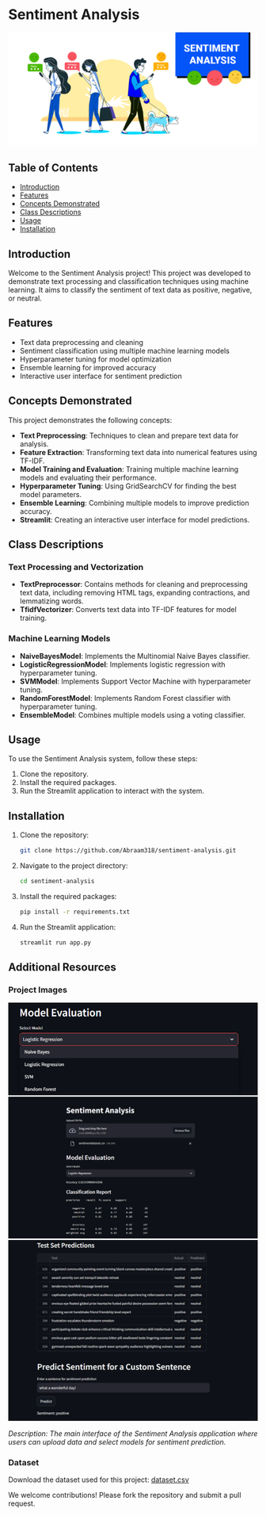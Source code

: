 # Sentiment Analysis

![Sentiment Analysis](bg.png)

## Table of Contents

- [Introduction](#introduction)
- [Features](#features)
- [Concepts Demonstrated](#concepts-demonstrated)
- [Class Descriptions](#class-descriptions)
- [Usage](#usage)
- [Installation](#installation)

## Introduction

Welcome to the Sentiment Analysis project! This project was developed to demonstrate text processing and classification techniques using machine learning. It aims to classify the sentiment of text data as positive, negative, or neutral.

## Features

- Text data preprocessing and cleaning
- Sentiment classification using multiple machine learning models
- Hyperparameter tuning for model optimization
- Ensemble learning for improved accuracy
- Interactive user interface for sentiment prediction

## Concepts Demonstrated

This project demonstrates the following concepts:

- **Text Preprocessing**: Techniques to clean and prepare text data for analysis.
- **Feature Extraction**: Transforming text data into numerical features using TF-IDF.
- **Model Training and Evaluation**: Training multiple machine learning models and evaluating their performance.
- **Hyperparameter Tuning**: Using GridSearchCV for finding the best model parameters.
- **Ensemble Learning**: Combining multiple models to improve prediction accuracy.
- **Streamlit**: Creating an interactive user interface for model predictions.

## Class Descriptions

### Text Processing and Vectorization

- **TextPreprocessor**: Contains methods for cleaning and preprocessing text data, including removing HTML tags, expanding contractions, and lemmatizing words.
- **TfidfVectorizer**: Converts text data into TF-IDF features for model training.

### Machine Learning Models

- **NaiveBayesModel**: Implements the Multinomial Naive Bayes classifier.
- **LogisticRegressionModel**: Implements logistic regression with hyperparameter tuning.
- **SVMModel**: Implements Support Vector Machine with hyperparameter tuning.
- **RandomForestModel**: Implements Random Forest classifier with hyperparameter tuning.
- **EnsembleModel**: Combines multiple models using a voting classifier.

## Usage

To use the Sentiment Analysis system, follow these steps:

1. Clone the repository.
2. Install the required packages.
3. Run the Streamlit application to interact with the system.

## Installation

1. Clone the repository:
    ```bash
    git clone https://github.com/Abraam318/sentiment-analysis.git
    ```
2. Navigate to the project directory:
    ```bash
    cd sentiment-analysis
    ```
3. Install the required packages:
    ```bash
    pip install -r requirements.txt
    ```
4. Run the Streamlit application:
    ```bash
    streamlit run app.py
    ```

## Additional Resources

### Project Images

![Sentiment Analysis Interface](UI1.png)
![Sentiment Analysis Interface](UI.png)
![Sentiment Analysis Interface](UI0.png)

*Description: The main interface of the Sentiment Analysis application where users can upload data and select models for sentiment prediction.*

### Dataset

Download the dataset used for this project:
[dataset.csv](sentimentdataset.csv)


We welcome contributions! Please fork the repository and submit a pull request.
